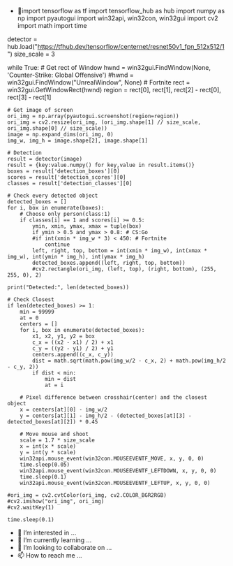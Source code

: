 - 👋import tensorflow as tf
import tensorflow_hub as hub
import numpy as np
import pyautogui
import win32api, win32con, win32gui
import cv2
import math
import time

detector = hub.load("https://tfhub.dev/tensorflow/centernet/resnet50v1_fpn_512x512/1")
size_scale = 3

while True:
    # Get rect of Window
    hwnd = win32gui.FindWindow(None, 'Counter-Strike: Global Offensive')
    #hwnd = win32gui.FindWindow("UnrealWindow", None) # Fortnite
    rect = win32gui.GetWindowRect(hwnd)
    region = rect[0], rect[1], rect[2] - rect[0], rect[3] - rect[1]

    # Get image of screen
    ori_img = np.array(pyautogui.screenshot(region=region))
    ori_img = cv2.resize(ori_img, (ori_img.shape[1] // size_scale, ori_img.shape[0] // size_scale))
    image = np.expand_dims(ori_img, 0)
    img_w, img_h = image.shape[2], image.shape[1]

    # Detection
    result = detector(image)
    result = {key:value.numpy() for key,value in result.items()}
    boxes = result['detection_boxes'][0]
    scores = result['detection_scores'][0]
    classes = result['detection_classes'][0]

    # Check every detected object
    detected_boxes = []
    for i, box in enumerate(boxes):
        # Choose only person(class:1)
        if classes[i] == 1 and scores[i] >= 0.5:
            ymin, xmin, ymax, xmax = tuple(box)
            if ymin > 0.5 and ymax > 0.8: # CS:Go
            #if int(xmin * img_w * 3) < 450: # Fortnite
                continue
            left, right, top, bottom = int(xmin * img_w), int(xmax * img_w), int(ymin * img_h), int(ymax * img_h)
            detected_boxes.append((left, right, top, bottom))
            #cv2.rectangle(ori_img, (left, top), (right, bottom), (255, 255, 0), 2)

    print("Detected:", len(detected_boxes))

    # Check Closest
    if len(detected_boxes) >= 1:
        min = 99999
        at = 0
        centers = []
        for i, box in enumerate(detected_boxes):
            x1, x2, y1, y2 = box
            c_x = ((x2 - x1) / 2) + x1
            c_y = ((y2 - y1) / 2) + y1
            centers.append((c_x, c_y))
            dist = math.sqrt(math.pow(img_w/2 - c_x, 2) + math.pow(img_h/2 - c_y, 2))
            if dist < min:
                min = dist
                at = i

        # Pixel difference between crosshair(center) and the closest object
        x = centers[at][0] - img_w/2
        y = centers[at][1] - img_h/2 - (detected_boxes[at][3] - detected_boxes[at][2]) * 0.45

        # Move mouse and shoot
        scale = 1.7 * size_scale
        x = int(x * scale)
        y = int(y * scale)
        win32api.mouse_event(win32con.MOUSEEVENTF_MOVE, x, y, 0, 0)
        time.sleep(0.05)
        win32api.mouse_event(win32con.MOUSEEVENTF_LEFTDOWN, x, y, 0, 0)
        time.sleep(0.1)
        win32api.mouse_event(win32con.MOUSEEVENTF_LEFTUP, x, y, 0, 0)

    #ori_img = cv2.cvtColor(ori_img, cv2.COLOR_BGR2RGB)
    #cv2.imshow("ori_img", ori_img)
    #cv2.waitKey(1)

    time.sleep(0.1)
    
  
- 👀 I’m interested in ...
- 🌱 I’m currently learning ...
- 💞️ I’m looking to collaborate on ...
- 📫 How to reach me ...

<!---
Shaheem100/Shaheem100 is a ✨ special ✨ repository because its `README.md` (this file) appears on your GitHub profile.
You can click the Preview link to take a look at your changes.
--->
